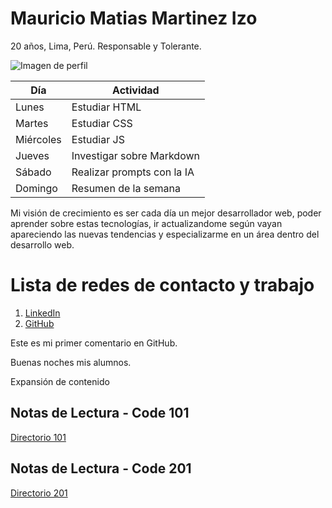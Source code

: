 # Mauricio Matias Martinez Izo

20 años, Lima, Perú. Responsable y Tolerante.

![Imagen de perfil](https://avatars.githubusercontent.com/u/130617629?v=4)

| Día       | Actividad                  |
|-----------|----------------------------|
| Lunes     | Estudiar HTML              |
| Martes    | Estudiar CSS               |
| Miércoles | Estudiar JS                |
| Jueves    | Investigar sobre Markdown  |
| Sábado    | Realizar prompts con la IA |
| Domingo   | Resumen de la semana       |

Mi visión de crecimiento es ser cada día un mejor desarrollador web, poder aprender sobre estas tecnologías, ir actualizandome según vayan apareciendo las nuevas tendencias y especializarme en un área dentro del desarrollo web.

# Lista de redes de contacto y trabajo
1. [LinkedIn](https://www.linkedin.com/in/mauricio-martinez-izo-823914291/)
2. [GitHub](https://github.com/Mauricio120704)

Este es mi primer comentario en GitHub.

Buenas noches mis alumnos.

Expansión de contenido

## Notas de Lectura - Code 101
[Directorio 101](https://github.com/Mauricio120704/reading-notes/tree/main/101)

## Notas de Lectura - Code 201
[Directorio 201](https://github.com/Mauricio120704/reading-notes/tree/main/201)